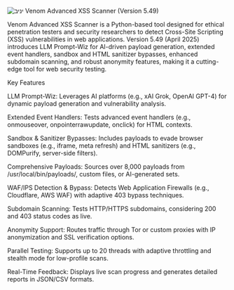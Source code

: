 ![יניב](https://github.com/user-attachments/assets/bb26572f-2d8b-400e-b4e6-7d70536cc51e)
Venom Advanced XSS Scanner (Version 5.49)

Venom Advanced XSS Scanner is a Python-based tool designed for ethical penetration testers and security researchers to detect Cross-Site Scripting (XSS) vulnerabilities in web applications. Version 5.49 (April 2025) introduces LLM Prompt-Wiz for AI-driven payload generation, extended event handlers, sandbox and HTML sanitizer bypasses, enhanced subdomain scanning, and robust anonymity features, making it a cutting-edge tool for web security testing.

Key Features





LLM Prompt-Wiz: Leverages AI platforms (e.g., xAI Grok, OpenAI GPT-4) for dynamic payload generation and vulnerability analysis.



Extended Event Handlers: Tests advanced event handlers (e.g., onmouseover, onpointerrawupdate, onclick) for HTML contexts.



Sandbox & Sanitizer Bypasses: Includes payloads to evade browser sandboxes (e.g., iframe, meta refresh) and HTML sanitizers (e.g., DOMPurify, server-side filters).



Comprehensive Payloads: Sources over 8,000 payloads from /usr/local/bin/payloads/, custom files, or AI-generated sets.



WAF/IPS Detection & Bypass: Detects Web Application Firewalls (e.g., Cloudflare, AWS WAF) with adaptive 403 bypass techniques.



Subdomain Scanning: Tests HTTP/HTTPS subdomains, considering 200 and 403 status codes as live.



Anonymity Support: Routes traffic through Tor or custom proxies with IP anonymization and SSL verification options.



Parallel Testing: Supports up to 20 threads with adaptive throttling and stealth mode for low-profile scans.



Real-Time Feedback: Displays live scan progress and generates detailed reports in JSON/CSV formats.

  
  
  
  

  
  
  
  

                                           



